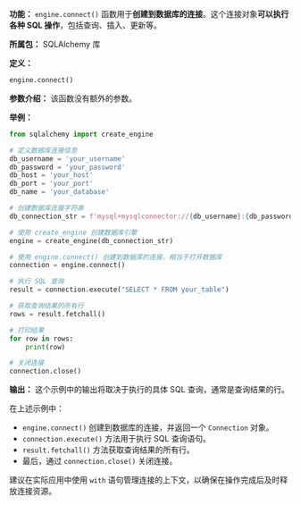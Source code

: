 **功能：**
`engine.connect()` 函数用于**创建到数据库的连接**。这个连接对象**可以执行各种 SQL 操作**，包括查询、插入、更新等。

**所属包：**
SQLAlchemy 库

**定义：**
```python
engine.connect()
```

**参数介绍：**
该函数没有额外的参数。

**举例：**
```python
from sqlalchemy import create_engine

# 定义数据库连接信息
db_username = 'your_username'
db_password = 'your_password'
db_host = 'your_host'
db_port = 'your_port'
db_name = 'your_database'

# 创建数据库连接字符串
db_connection_str = f'mysql+mysqlconnector://{db_username}:{db_password}@{db_host}:{db_port}/{db_name}'

# 使用 create_engine 创建数据库引擎
engine = create_engine(db_connection_str)

# 使用 engine.connect() 创建到数据库的连接，相当于打开数据库
connection = engine.connect()

# 执行 SQL 查询
result = connection.execute("SELECT * FROM your_table")

# 获取查询结果的所有行
rows = result.fetchall()

# 打印结果
for row in rows:
    print(row)

# 关闭连接
connection.close()
```

**输出：**
这个示例中的输出将取决于执行的具体 SQL 查询，通常是查询结果的行。

在上述示例中：
- `engine.connect()` 创建到数据库的连接，并返回一个 `Connection` 对象。
- `connection.execute()` 方法用于执行 SQL 查询语句。
- `result.fetchall()` 方法获取查询结果的所有行。
- 最后，通过 `connection.close()` 关闭连接。

建议在实际应用中使用 `with` 语句管理连接的上下文，以确保在操作完成后及时释放连接资源。
